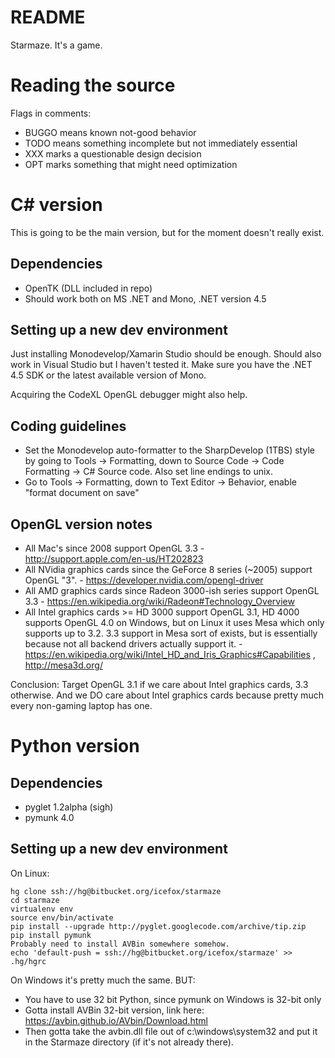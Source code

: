 # README #

Starmaze.  It's a game.

# Reading the source

Flags in comments:

* BUGGO means known not-good behavior
* TODO means something incomplete but not immediately essential
* XXX marks a questionable design decision
* OPT marks something that might need optimization

# C# version

This is going to be the main version, but for the moment doesn't really exist.

## Dependencies

* OpenTK (DLL included in repo)
* Should work both on MS .NET and Mono, .NET version 4.5

## Setting up a new dev environment

Just installing Monodevelop/Xamarin Studio should be enough.  Should also work in Visual Studio but I haven't tested it.  Make sure you have the .NET 4.5 SDK or the latest available version of Mono.

Acquiring the CodeXL OpenGL debugger might also help.

## Coding guidelines

- Set the Monodevelop auto-formatter to the SharpDevelop (1TBS) style by going to Tools -> Formatting, down to Source Code -> Code Formatting -> C# Source code.  Also set line endings to unix.
- Go to Tools -> Formatting, down to Text Editor -> Behavior, enable "format document on save"

## OpenGL version notes

* All Mac's since 2008 support OpenGL 3.3 - http://support.apple.com/en-us/HT202823
* All NVidia graphics cards since the GeForce 8 series (~2005) support OpenGL "3". - https://developer.nvidia.com/opengl-driver
* All AMD graphics cards since Radeon 3000-ish series support OpenGL 3.3 - https://en.wikipedia.org/wiki/Radeon#Technology_Overview
* All Intel graphics cards >= HD 3000 support OpenGL 3.1, HD 4000 supports OpenGL 4.0 on Windows, but on Linux it uses Mesa which only supports up to 3.2.  3.3 support in Mesa sort of exists, but is essentially because not all backend drivers actually support it. - https://en.wikipedia.org/wiki/Intel_HD_and_Iris_Graphics#Capabilities , http://mesa3d.org/

Conclusion: Target OpenGL 3.1 if we care about Intel graphics cards, 3.3 otherwise.  And we DO care about Intel graphics cards because pretty much every non-gaming laptop has one.

# Python version

## Dependencies

* pyglet 1.2alpha (sigh)
* pymunk 4.0

## Setting up a new dev environment

On Linux:

```
hg clone ssh://hg@bitbucket.org/icefox/starmaze
cd starmaze
virtualenv env
source env/bin/activate
pip install --upgrade http://pyglet.googlecode.com/archive/tip.zip
pip install pymunk
Probably need to install AVBin somewhere somehow.
echo 'default-push = ssh://hg@bitbucket.org/icefox/starmaze' >> .hg/hgrc
```

On Windows it's pretty much the same.  BUT:

- You have to use 32 bit Python, since pymunk on Windows is 32-bit only
- Gotta install AVBin 32-bit version, link here: https://avbin.github.io/AVbin/Download.html
- Then gotta take the avbin.dll file out of c:\windows\system32 and put it in the Starmaze directory (if it's not already there).

